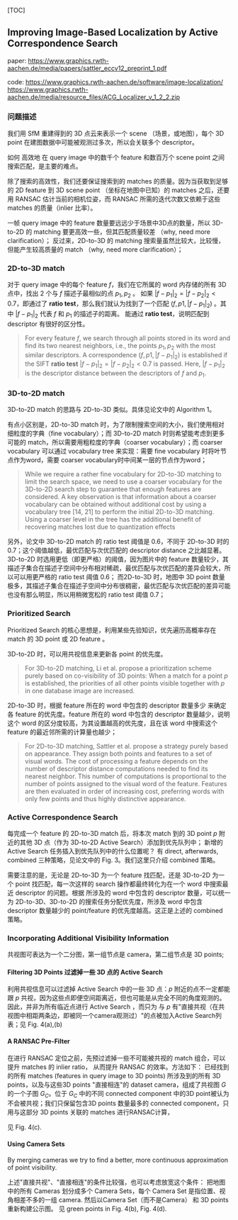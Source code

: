 
[TOC]

## Improving Image-Based Localization by Active Correspondence Search

paper: 
https://www.graphics.rwth-aachen.de/media/papers/sattler_eccv12_preprint_1.pdf

code: 
https://www.graphics.rwth-aachen.de/software/image-localization/
https://www.graphics.rwth-aachen.de/media/resource_files/ACG_Localizer_v_1_2_2.zip

### 问题描述

我们用 SfM 重建得到的 3D 点云来表示一个 scene （场景，或地图），每个 3D point 在建图数据中可能被观测过多次，所以会关联多个 descriptor。

如何 高效地 在 query image 中的数千个 feature 和数百万个 scene point 之间搜索匹配，是主要的难点。

除了搜索的高效性，我们还要保证搜索到的 matches 的质量。因为当获取到足够的 2D feature 到 3D scene point （坐标在地图中已知）的 matches 之后，还要用 RANSAC 估计当前的相机位姿，而 RANSAC 所需的迭代次数又依赖于这些 matches 的质量（inlier 比率）。

一帧 query image 中的 feature 数量要远远少于场景中3D点的数量，所以 3D-to-2D 的 matching 要更高效一些，但其匹配质量较差 （why, need more clarification）；
反过来，2D-to-3D 的 matching 搜索量虽然比较大，比较慢，但能产生较高质量的 match （why, need more clarification）；


### 2D-to-3D match

对于 query image 中的每个 feature $f$，我们在它所属的 word 内存储的所有 3D 点中，找出 2 个与 $f$ 描述子最相似的点  $p_1, p_2$ 。
如果 $|f − p_1|_2=|f − p_2|_2 <0.7$，即通过了 **ratio test**，那么我们就认为找到了一个匹配  $(f, p1, |f − p_1|_2)$  。其中 $|f − p_1|_2$ 代表  $f$ 和 $p_1$ 的描述子的距离。
能通过 **ratio test**，说明匹配到 descriptor 有很好的区分性。

> For every feature $f$, we search through all points stored in its word and find its two nearest neighbors, i.e., the points $p_1, p_2$ with the most similar descriptors. 
> A correspondence $(f, p1, |f − p_1|_2)$ is established if the SIFT **ratio test** $|f − p_1|_2=|f − p_2|_2 <0.7$ is passed. Here, $|f − p_1|_2$ is the descriptor distance between the descriptors of $f$ and $p_1$.

### 3D-to-2D match

3D-to-2D match 的思路与 2D-to-3D 类似。具体见论文中的 Algorithm 1。

有点小区别是，2D-to-3D match 时，为了限制搜索空间的大小，我们使用相对 细粒度的字典（fine vocabulary）；而 3D-to-2D match 时则希望能考虑到更多可能的 match，所以需要用粗粒度的字典（coarser vocabulary）；而 coarser vocabulary 可以通过 vocabulary tree 来实现：需要 fine vocabulary 时将叶节点作为word，需要 coarser vocabulary时中间某一层的节点作为word；

> While we require a rather fine vocabulary for 2D-to-3D matching to limit the search space, we need to use a coarser vocabulary for the 3D-to-2D search step to guarantee that enough features are considered. A key observation is that information about a coarser vocabulary can be obtained without additional cost by using a vocabulary tree [14, 21] to perform the initial 2D-to-3D matching. 
> Using a coarser level in the tree has the additional benefit of recovering matches lost due to quantization effects 

另外，论文中  3D-to-2D match 的 ratio test 阈值是 0.6，不同于 2D-to-3D 时的 0.7；这个阈值越低，最优匹配与次优匹配的 descriptor distance 之比越显著。 
3D-to-2D 时选用更低（即更严格）的阈值，因为图片中的 feature 数量较少，其描述子集合在描述子空间中分布相对稀疏，最优匹配与次优匹配的差异会较大，所以可以用更严格的 ratio test 阈值 0.6；
而2D-to-3D 时，地图中 3D point 数量极多，其描述子集合在描述子空间中分布很稠密，最优匹配与次优匹配的差异可能也没有那么明显，所以用稍微宽松的 ratio test 阈值 0.7；

### Prioritized Search

Prioritized Search 的核心思想是，利用某些先验知识，优先遍历高概率存在 match 的 3D point 或 2D feature 。

3D-to-2D 时，可以用共视信息来更新各 point 的优先度。
> For 3D-to-2D matching, Li et al. propose a prioritization scheme purely based on co-visibility of 3D points: When a match for a point $p$ is established, the priorities of all other points visible together with $p$ in one database image are increased.

2D-to-3D 时，根据 feature 所在的 word 中包含的 descriptor 数量多少 来确定各 feature 的优先度。feature 所在的 word 中包含的 descriptor 数量越少，说明这个 word 的区分度较高，为其设置越高的优先度，且在该 word 中搜索这个 feature 的最近邻所需的计算量也越少；
> For 2D-to-3D matching, Sattler et al. propose a strategy purely based on appearance. They assign both points and features to a set of visual words. The cost of processing a feature depends on the number of descriptor distance computations needed to find its nearest neighbor. This number of computations is proportional to the number of points assigned to the visual word of the feature. Features are then evaluated in order of increasing cost, preferring words with only few points and thus highly distinctive appearance.

### Active Correspondence Search

每完成一个 feature 的 2D-to-3D match 后，将本次 match 到的 3D point $p$ 附近的其他 3D 点（作为 3D-to-2D Active Search）添加到优先队列中；
新增的 Active Search 任务插入到优先队列中的什么位置呢？
有 direct, afterwards, combined 三种策略，见论文中的 Fig. 3。我们这里只介绍 combined 策略。

需要注意的是，无论是 2D-to-3D 为一个 feature 找匹配，还是 3D-to-2D 为一个 point 找匹配，每一次这样的 search 操作都最终转化为在一个 word 中搜索最近 descriptor 的问题。根据 所涉及的 word 中包含的 descriptor 数量，可以统一为 2D-to-3D、3D-to-2D 的搜索任务分配优先度，所涉及 word 中包含 descriptor 数量越少的  point/feature 的优先度越高。这正是上述的 combined 策略。

### Incorporating Additional Visibility Information

共视图可表达为一个二分图，第一组节点是 camera，第二组节点是 3D points;

#### Filtering 3D Points 过滤掉一些 3D 点的 Active Search

利用共视信息可以过滤掉 Active Search 中的一些 3D 点：$p$ 附近的点不一定都能跟 $p$ 共视，因为这些点即便空间距离近，但也可能是从完全不同的角度观测的。因此，并非为所有临近点进行 Active Search ，而只为 与 $p$ 有"直接共视（在共视图中相距两条边，即被同一个camera观测过）"的点被加入Active Search列表；见 Fig. 4(a),(b)

#### A RANSAC Pre-Filter

在进行 RANSAC 定位之前，先预过滤掉一些不可能被共视的 match 组合，可以提升 matches 的 inlier ratio， 从而提升 RANSAC 的效率。方法如下：
已经找到的所有 matches (features in query image to 3D points) 所涉及到的所有 3D points，以及与这些3D points "直接相连"的 dataset camera，组成了共视图 $G$ 的一个子图 $G_C$。位于 $G_C$ 中的不同 connected component 中的3D point被认为不会被共视；我们只保留包含3D points 数量最多的 connected component，只用与这部分 3D points 关联的 matches 进行RANSAC计算，

见 Fig. 4(c).

#### Using Camera Sets

By merging cameras we try to find a better, more continuous approximation of point visibility.

上述"直接共视"、"直接相连"的条件比较强，也可以考虑放宽这个条件：
把地图中的所有 Cameras 划分成多个 Camera Sets，每个 Camera Set 是指位置、视角相差不多的一组 camera.  然后以Camera Set（而不是Camera） 和 3D points 重新构建公示图。
见 green points in Fig. 4(b), Fig. 4(d).
